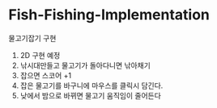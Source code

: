 # Fish-Fishing-Implementation
물고기잡기 구현

1. 2D 구현 예정
2. 낚시대만들고 물고기가 돌아다니면 낚아채기
3. 잡으면 스코어 +1
4. 잡은 물고기를 바구니에 마우스를 클릭시 담긴다.
5. 낮에서 밤으로 바뀌면 물고기 움직임이 줄어든다 
